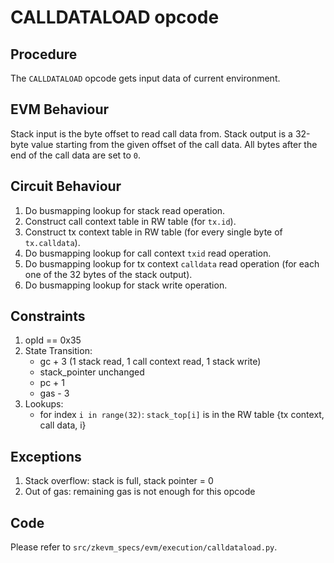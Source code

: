 # CALLDATALOAD opcode

## Procedure

The `CALLDATALOAD` opcode gets input data of current environment.

## EVM Behaviour

Stack input is the byte offset to read call data from. Stack output is a 32-byte value starting from the given offset of the call data. All bytes after the end of the call data are set to `0`.

## Circuit Behaviour

1. Do busmapping lookup for stack read operation.
2. Construct call context table in RW table (for `tx.id`).
3. Construct tx context table in RW table (for every single byte of `tx.calldata`).
4. Do busmapping lookup for call context `txid` read operation.
5. Do busmapping lookup for tx context `calldata` read operation (for each one of the 32 bytes of the stack output).
6. Do busmapping lookup for stack write operation.

## Constraints

1. opId == 0x35
2. State Transition:
   - gc + 3 (1 stack read, 1 call context read, 1 stack write)
   - stack_pointer unchanged
   - pc + 1
   - gas - 3
3. Lookups:
   - for index `i in range(32)`: `stack_top[i]` is in the RW table {tx context, call data, i}

## Exceptions

1. Stack overflow: stack is full, stack pointer = 0
2. Out of gas: remaining gas is not enough for this opcode

## Code

Please refer to `src/zkevm_specs/evm/execution/calldataload.py`.
